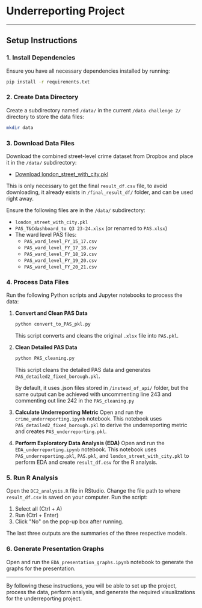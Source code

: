 
# Underreporting Project

---

## Setup Instructions

### 1. Install Dependencies
Ensure you have all necessary dependencies installed by running:
```sh
pip install -r requirements.txt
```

### 2. Create Data Directory
Create a subdirectory named `/data/` in the current `/data challenge 2/` directory to store the data files:
```sh
mkdir data
```

### 3. Download Data Files
Download the combined street-level crime dataset from Dropbox and place it in the `/data/` subdirectory:
- [Download london_street_with_city.pkl](https://www.dropbox.com/scl/fi/bl7omot3qr6mx9q2p6phy/london_street_with_city.pkl?rlkey=3p2hut7v0k25qhtijkwkol93c&st=13hupa6u&dl=0)

This is only necessary to get the final `result_df.csv` file, to avoid downloading, it already exists in `/final_result_df/` folder, and can be used right away. 

Ensure the following files are in the `/data/` subdirectory:
- `london_street_with_city.pkl`
- `PAS_T&Cdashboard_to Q3 23-24.xlsx` (or renamed to `PAS.xlsx`)
- The ward level PAS files:
  - `PAS_ward_level_FY_15_17.csv`
  - `PAS_ward_level_FY_17_18.csv`
  - `PAS_ward_level_FY_18_19.csv`
  - `PAS_ward_level_FY_19_20.csv`
  - `PAS_ward_level_FY_20_21.csv`

### 4. Process Data Files
Run the following Python scripts and Jupyter notebooks to process the data:

1. **Convert and Clean PAS Data**
    ```sh
    python convert_to_PAS_pkl.py
    ```
    This script converts and cleans the original `.xlsx` file into `PAS.pkl`.

2. **Clean Detailed PAS Data**
    ```sh
    python PAS_cleaning.py
    ```
    This script cleans the detailed PAS data and generates `PAS_detailed2_fixed_borough.pkl`.
    
    By default, it uses .json files stored in `/instead_of_api/` folder, but the same output can be achieved with uncommenting line 243 and commenting out line 242 in the `PAS_cleaning.py`
    
3. **Calculate Underreporting Metric**
    Open and run the `crime_underreporting.ipynb` notebook. This notebook uses `PAS_detailed2_fixed_borough.pkl` to derive the underreporting metric and creates `PAS_underreporting.pkl`.

4. **Perform Exploratory Data Analysis (EDA)**
    Open and run the `EDA_underreporting.ipynb` notebook. This notebook uses `PAS_underreporting.pkl`, `PAS.pkl`, and `london_street_with_city.pkl` to perform EDA and create `result_df.csv` for the R analysis.

### 5. Run R Analysis
Open the `DC2_analysis.R` file in RStudio. Change the file path to where `result_df.csv` is saved on your computer. Run the script:
1. Select all (Ctrl + A)
2. Run (Ctrl + Enter)
3. Click "No" on the pop-up box after running. 

The last three outputs are the summaries of the three respective models.

### 6. Generate Presentation Graphs
Open and run the `EDA_presentation_graphs.ipynb` notebook to generate the graphs for the presentation.

---

By following these instructions, you will be able to set up the project, process the data, perform analysis, and generate the required visualizations for the underreporting project.
